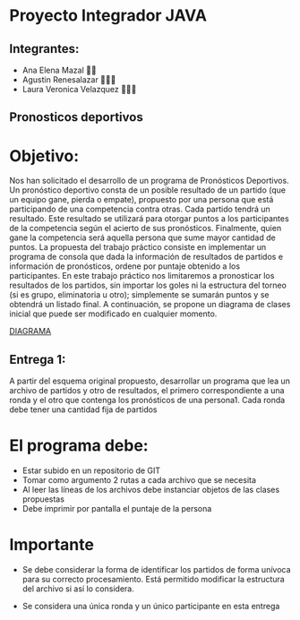 # Proyecto Integrador JAVA

## Integrantes:

- Ana Elena Mazal 👩‍💻
- Agustin Renesalazar 👨🏻‍💻
- Laura Veronica Velazquez 👩🏽‍💻



## Pronosticos deportivos

# Objetivo: 
Nos han solicitado el desarrollo de un programa de Pronósticos Deportivos. Un pronóstico deportivo consta de un posible resultado de un partido (que un equipo
gane, pierda o empate), propuesto por una persona que está participando de una competencia contra otras. 
Cada partido tendrá un resultado. Este resultado se utilizará para otorgar puntos a los participantes de la competencia según el acierto de sus pronósticos. 
Finalmente, quien gane la competencia será aquella persona que sume mayor cantidad de puntos. 
La propuesta del trabajo práctico consiste en implementar un programa de consola que dada la información de resultados de partidos e información de pronósticos,
ordene por puntaje obtenido a los participantes. 
En este trabajo práctico nos limitaremos a pronosticar los resultados de los partidos, sin importar los goles ni la estructura del torneo (si es grupo, eliminatoria u otro); simplemente se sumarán puntos y se
obtendrá un listado final. 
A continuación, se propone un diagrama de clases inicial que puede ser modificado en cualquier momento. 

[DIAGRAMA](https://docs.google.com/document/d/1Jm0W25o1zfiar0YFq4Fe8QlqecTivQH9lSmIGy0FHuU/edit?usp=sharing)

## Entrega 1:

A partir del esquema original propuesto, desarrollar un programa que lea un archivo de 
partidos y otro de resultados, el primero correspondiente a una ronda y el otro que contenga los pronósticos de una persona1.
Cada ronda debe tener una cantidad fija de partidos

# El programa debe: 
- Estar subido en un repositorio de GIT 
- Tomar como argumento 2 rutas a cada archivo que se necesita 
- Al leer las líneas de los archivos debe instanciar objetos de las clases propuestas
- Debe imprimir por pantalla el puntaje de la persona 

# Importante 
- Se debe considerar la forma de identificar los partidos de forma unívoca para su correcto procesamiento. Está permitido modificar la estructura del archivo
si así lo considera.

- Se considera una única ronda y un único participante en esta entrega 
